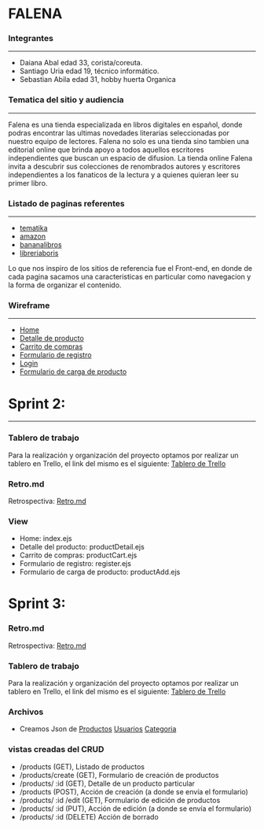 # FALENA




### Integrantes

------------
- Daiana Abal edad 33, corista/coreuta.
- Santiago Uria edad 19, técnico informático.
- Sebastian Abila edad 31, hobby huerta Organica

### Tematica del sitio y audiencia

------------


Falena es una tienda especializada en libros digitales en español, donde podras encontrar las ultimas novedades literarias seleccionadas por nuestro equipo de lectores.
Falena no solo es una tienda sino tambien una editorial online que brinda apoyo a todos aquellos escritores independientes que buscan un espacio de difusion.
La tienda online Falena invita a descubrir sus colecciones de renombrados autores y escritores independientes a los fanaticos de la lectura y a quienes quieran leer su primer libro.

### Listado de paginas referentes

------------


- [tematika](https://www.tematika.com "tematika")
- [amazon](https://www.amazon.es/ebooks-kindle/b?ie=UTF8&node=827231031 "amazon")
- [bananalibros](https://www.bananalibros.com.ar/ "bananalibros")
- [libreriaboris](https://www.libreriaboris.com.ar/ "libreriaboris")

Lo que nos inspiro de los sitios de referencia fue el Front-end, en donde de cada pagina sacamos una caracteristicas en particular como navegacion y la forma de organizar el contenido.
 
### Wireframe

------------

- [Home](https://github.com/sebastianabila/grupo_10_falena/blob/master/wireframe/Home.png "Home")
- [Detalle de producto](https://github.com/sebastianabila/grupo_10_falena/blob/master/wireframe/Detalle_producto.png "Detalle de producto")
- [Carrito de compras](https://github.com/sebastianabila/grupo_10_falena/blob/master/wireframe/carrito.png "Carrito de compras")
- [Formulario de registro](https://github.com/sebastianabila/grupo_10_falena/blob/master/wireframe/register.png "Formulario de registro")
- [Login](https://github.com/sebastianabila/grupo_10_falena/blob/master/wireframe/login.png "Login")
- [Formulario de carga de producto](https://github.com/sebastianabila/grupo_10_falena/blob/master/wireframe/formulario_de_carga_producto.png "Formulario de carga de producto")



# Sprint 2:

------------
### Tablero de trabajo
Para la realización y organización del proyecto optamos por realizar un tablero en Trello, el link del mismo es el siguiente: [Tablero de Trello](https://trello.com/b/JpDPQ3ev/grupo-10-librería-falena "Tablero de Trello")

### Retro.md
Retrospectiva: [Retro.md](https://github.com/sebastianabila/grupo_10_falena/blob/master/retro.md "retro.md")

### View
- Home: index.ejs
- Detalle del producto: productDetail.ejs
- Carrito de compras: productCart.ejs
- Formulario de registro: register.ejs
- Formulario de carga de producto: productAdd.ejs

# Sprint 3:

### Retro.md
Retrospectiva: [Retro.md](https://github.com/sebastianabila/grupo_10_falena/blob/master/retro.md "retro.md")

### Tablero de trabajo
Para la realización y organización del proyecto optamos por realizar un tablero en Trello, el link del mismo es el siguiente: [Tablero de Trello](https://trello.com/b/JpDPQ3ev/grupo-10-librería-falena "Tablero de Trello")

### Archivos
- Creamos Json de [Productos](https://github.com/sebastianabila/grupo_10_falena/blob/master/falena/data/product.json "Productos") [Usuarios](https://github.com/sebastianabila/grupo_10_falena/blob/master/falena/data/user.json "Usuarios") [Categoria](https://github.com/sebastianabila/grupo_10_falena/blob/master/falena/data/category.json "Categoria")

### vistas creadas del CRUD
- /products (GET), Listado de productos
- /products/create (GET), Formulario de creación de productos
- /products/ :id (GET), Detalle de un producto particular
- /products (POST), Acción de creación (a donde se envía el formulario)
- /products/ :id /edit (GET), Formulario de edición de productos
- /products/ :id (PUT), Acción de edición (a donde se envía el formulario)
- /products/ :id (DELETE) Acción de borrado
